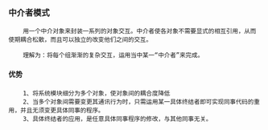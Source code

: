 ### 中介者模式
        用一个中介对象来封装一系列的对象交互。中介者使各对象不需要显式的相互引用，从而使期耦合松散，而且可以独立的改变他们之间的交互。
        
        理解为：将每个组渐渐的复杂交互，运用当中某一“中介者”来完成。
        
#### 优势
        1、将系统模块细分为多个对象，使对象间的耦合度降低
        2、当多个对象间需要变更其通讯行为时，只需运用某一具体终结者即可实现同事代码的重用，并且无须变更具体同事的程序。
        3、具体终结者的应用，是任意具体同事程序的修改，与其他同事无关。